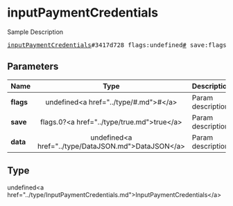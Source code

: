 # inputPaymentCredentials

Sample Description

<pre>
<a href="../constructor/inputPaymentCredentials.md">inputPaymentCredentials</a>#3417d728 flags:undefined<a href="../type/#.md">#</a> save:flags.0?<a href="../type/true.md">true</a> data:undefined<a href="../type/DataJSON.md">DataJSON</a> = undefined<a href="../type/InputPaymentCredentials.md">InputPaymentCredentials</a>;
</pre>

## Parameters

| Name | Type | Description |
|------|:----:|-------------|
| **flags** | undefined&lt;a href=&#34;../type/#.md&#34;&gt;#&lt;/a&gt; | Param description |
| **save** | flags.0?&lt;a href=&#34;../type/true.md&#34;&gt;true&lt;/a&gt; | Param description |
| **data** | undefined&lt;a href=&#34;../type/DataJSON.md&#34;&gt;DataJSON&lt;/a&gt; | Param description |

## Type

undefined&lt;a href=&#34;../type/InputPaymentCredentials.md&#34;&gt;InputPaymentCredentials&lt;/a&gt;
